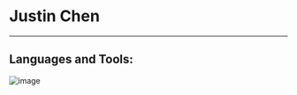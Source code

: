 # Justin Chen
---

## Languages and Tools:
![image](https://user-images.githubusercontent.com/81116131/215544599-b53e3d68-7c25-4fe3-bb21-0eb90f67cd50.png)

